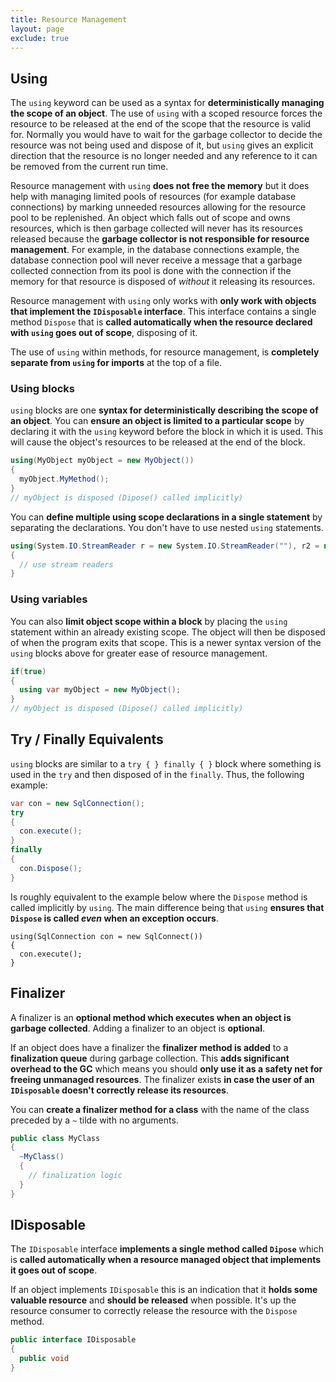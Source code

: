 ```yaml
---
title: Resource Management
layout: page
exclude: true
---
```


## Using

The `using` keyword can be used as a syntax for **deterministically managing the scope of an object**. The use of `using` with a scoped resource forces the resource to be released at the end of the scope that the resource is valid for. Normally you would have to wait for the garbage collector to decide the resource was not being used and dispose of it, but `using` gives an explicit direction that the resource is no longer needed and any reference to it can be removed from the current run time. 

Resource management with `using` **does not free the memory** but it does help with managing limited pools of resources (for example database connections) by marking unneeded resources allowing for the resource pool to be replenished. An object which falls out of scope and owns resources, which is then garbage collected will never has its resources released because the **garbage collector is not responsible for resource management**. For example, in the database connections example, the database connection pool will never receive a message that a garbage collected connection from its pool is done with the connection if the memory for that resource is disposed of *without* it releasing its resources.

Resource management with `using` only works with **only work with objects that implement the `IDisposable` interface**. This interface contains a single method `Dispose` that is **called automatically when the resource declared with `using` goes out of scope**, disposing of it.

The use of `using` within methods, for resource management, is **completely separate from `using` for imports** at the top of a file.

### Using blocks

`using` blocks are one **syntax for deterministically describing the scope of an object**. You can **ensure an object is limited to a particular scope** by declaring it with the `using` keyword before the block in which it is used. This will cause the object's resources to be released at the end of the block.
```csharp
using(MyObject myObject = new MyObject())
{
  myObject.MyMethod();
}
// myObject is disposed (Dipose() called implicitly)
```

You can **define multiple using scope declarations in a single statement** by separating the declarations. You don't have to use nested `using` statements. 
```csharp
using(System.IO.StreamReader r = new System.IO.StreamReader(""), r2 = new System.IO.StreamReader(""))
{
  // use stream readers
}
```

### Using variables

You can also **limit object scope within a block** by placing the `using` statement within an already existing scope. The object will then be disposed of when the program exits that scope. This is a newer syntax version of the `using` blocks above for greater ease of resource management.
```csharp
if(true)
{
  using var myObject = new MyObject();
}
// myObject is disposed (Dipose() called implicitly)
```

## Try / Finally Equivalents

`using` blocks are similar to a `try { } finally { }` block where something is used in the `try` and then disposed of in the `finally`.  Thus, the following example:
```csharp
var con = new SqlConnection();
try
{
  con.execute();
}
finally
{
  con.Dispose();
}
```

Is roughly equivalent to the example below where the `Dispose` method is called implicitly by `using`. The main difference being that `using` **ensures that `Dispose` is called *even* when an exception occurs**.
```csharp.
using(SqlConnection con = new SqlConnect())
{
  con.execute();
}
```

## Finalizer

A finalizer is an **optional method which executes when an object is garbage collected**. Adding a finalizer to an object is **optional**.

If an object does have a finalizer the **finalizer method is added** to a **finalization queue** during garbage collection. This **adds significant overhead to the GC** which means you should **only use it as a safety net for freeing unmanaged resources**. The finalizer exists **in case the user of an `IDisposable` doesn't correctly release its resources**.

You can **create a finalizer method for a class** with the name of the class preceded by a `~` tilde with no arguments.
```csharp
public class MyClass
{
  ~MyClass()
  {
    // finalization logic
  }
}
```

## IDisposable

The `IDisposable` interface **implements a single method called `Dipose`** which is **called automatically when a resource managed object that implements it goes out of scope**. 

If an object implements `IDisposable` this is an indication that it **holds some valuable resource** and **should be released** when possible. It's up the resource consumer to correctly release the resource with the `Dispose` method.
```csharp
public interface IDisposable
{
  public void 
}
```






<!--stackedit_data:
eyJoaXN0b3J5IjpbMjA3ODIzNTI3LDIxMTY0NDE2NjMsMTM5OD
g5OTQ5OCwtNjkyNDA1ODU1LDE1MzE2NTQyMzddfQ==
-->